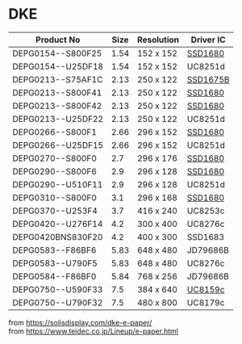 # DKE

| Product No        | Size | Resolution | Driver IC            |
| ----------------- | ---- | ---------- | -------------------- |
| DEPG0154--S800F25 | 1.54 | 152 x 152  | [SSD1680][ssd1680]   |
| DEPG0154--U25DF18 | 1.54 | 152 x 152  | UC8251d              |
| DEPG0213--S75AF1C | 2.13 | 250 x 122  | [SSD1675B][ssd1675b] |
| DEPG0213--S800F41 | 2.13 | 250 x 122  | [SSD1680][ssd1680]   |
| DEPG0213--S800F42 | 2.13 | 250 x 122  | [SSD1680][ssd1680]   |
| DEPG0213--U25DF22 | 2.13 | 250 x 122  | UC8251d              |
| DEPG0266--S800F1  | 2.66 | 296 x 152  | [SSD1680][ssd1680]   |
| DEPG0266--U25DF15 | 2.66 | 296 x 152  | UC8251d              |
| DEPG0270--S800F0  | 2.7  | 296 x 176  | [SSD1680][ssd1680]   |
| DEPG0290--S800F6  | 2.9  | 296 x 128  | [SSD1680][ssd1680]   |
| DEPG0290--U510F11 | 2.9  | 296 x 128  | UC8251d              |
| DEPG0310--S800F0  | 3.1  | 296 x 168  | [SSD1680][ssd1680]   |
| DEPG0370--U253F4  | 3.7  | 416 x 240  | UC8253c              |
| DEPG0420--U276F14 | 4.2  | 300 x 400  | UC8276c              |
| DEPG0420BNS830F20 | 4.2  | 400 x 300  | SSD1683              |
| DEPG0583--F86BF6  | 5.83 | 648 x 480  | JD79686B             |
| DEPG0583--U790F5  | 5.83 | 648 x 480  | UC8276c              |
| DEPG0584--F86BF0  | 5.84 | 768 x 256  | JD79686B             |
| DEPG0750--U590F33 | 7.5  | 384 x 640  | [UC8159c][uc8159c]   |
| DEPG0750--U790F32 | 7.5  | 480 x 800  | UC8179c              |

[ssd1675b]: https://cursedhardware.github.io/epd-driver-ic/SSD1675B.pdf
[ssd1680]: https://cursedhardware.github.io/epd-driver-ic/SSD1680.pdf
[uc8159c]: https://cursedhardware.github.io/epd-driver-ic/UC8159c.pdf

from <https://solisdisplay.com/dke-e-paper/>
<br>from <https://www.teidec.co.jp/Lineup/e-paper.html>
